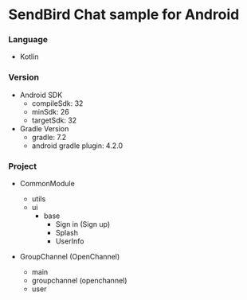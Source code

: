 # SendBird Chat sample for Android

### Language
+ Kotlin

### Version
+ Android SDK
	+ compileSdk: 32
	+ minSdk: 26
	+ targetSdk: 32
+ Gradle Version
	+ gradle: 7.2
	+ android gradle plugin: 4.2.0

### Project
+ CommonModule
	+ utils
	+ ui
		+ base
			+ Sign in (Sign up)
			+ Splash
			+ UserInfo
			
+ GroupChannel (OpenChannel)
	+ main
	+ groupchannel (openchannel)
	+ user
